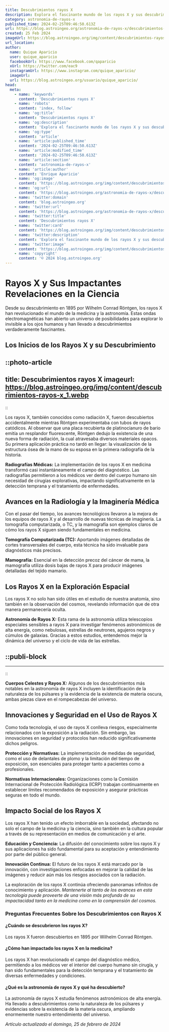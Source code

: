 ```yaml
---
title: Descubrimientos rayos X
description: Explora el fascinante mundo de los rayos X y sus descubrimientos revolucionarios que han transformado la medicina moderna.
category: astronomia-de-rayos-x
published_time: 2024-02-25T09:46:50.613Z
url: https://blog.astroingeo.org/astronomia-de-rayos-x/descubrimientos-rayos-x
created: 25 Feb 2024
imageUrl: https://blog.astroingeo.org/img/content/descubrimientos-rayos-x_1.webp
url_location:
author:
  name: Quique Aparicio
  user: quique_aparicio
  facebookUrl: https://www.facebook.com/qaparicio
  xUrl: https://twitter.com/eac9
  instagramUrl: https://www.instagram.com/quique_aparicio/
  imageUrl: 
  url: https://blog.astroingeo.org/usuario/quique_aparicio/
head:
  meta:
    - name: 'keywords'
      content: 'Descubrimientos rayos X'
    - name: 'robots'
      content: 'index, follow'
    - name: 'og:title'
      content: 'Descubrimientos rayos X'
    - name: 'og:description'
      content: 'Explora el fascinante mundo de los rayos X y sus descubrimientos revolucionarios que han transformado la medicina moderna.'
    - name: 'og:type'
      content: 'article'
    - name: 'article:published_time'
      content: '2024-02-25T09:46:50.613Z'
    - name: 'article:modified_time'
      content: '2024-02-25T09:46:50.613Z'
    - name: 'article:section'
      content: 'astronomia-de-rayos-x'
    - name: 'article:author'
      content: 'Enrique Aparicio'
    - name: 'og:image'
      content: 'https://blog.astroingeo.org/img/content/descubrimientos-rayos-x_1.webp'
    - name: 'og:url'
      content: 'https://blog.astroingeo.org/astronomia-de-rayos-x/descubrimientos-rayos-x'
    - name: 'twitter:domain'
      content: 'blog.astroingeo.org'
    - name: 'twitter:url'
      content: 'https://blog.astroingeo.org/astronomia-de-rayos-x/descubrimientos-rayos-x'
    - name: 'twitter:title'
      content: 'Descubrimientos rayos X'
    - name: 'twitter:card'
      content: 'https://blog.astroingeo.org/img/content/descubrimientos-rayos-x_1.webp'
    - name: 'twitter:description'
      content: 'Explora el fascinante mundo de los rayos X y sus descubrimientos revolucionarios que han transformado la medicina moderna.'
    - name: 'twitter:image'
      content: 'https://blog.astroingeo.org/img/content/descubrimientos-rayos-x_1.webp'
    - name: 'copyright'
      content: '© 2024 blog.astroingeo.org'
---
```

# Rayos X y Sus Impactantes Revelaciones en la Ciencia

Desde su descubrimiento en 1895 por Wilhelm Conrad Röntgen, los rayos X han revolucionado el mundo de la medicina y la astronomía. Estas ondas electromagnéticas han abierto un universo de posibilidades para explorar lo invisible a los ojos humanos y han llevado a descubrimientos verdaderamente fascinantes.

## Los Inicios de los Rayos X y su Descubrimiento


::photo-article
---
title: Descubrimientos rayos X
imageurl: https://blog.astroingeo.org/img/content/descubrimientos-rayos-x_1.webp
---
::


Los rayos X, también conocidos como radiación X, fueron descubiertos accidentalmente mientras Röntgen experimentaba con tubos de rayos catódicos. Al observar que una placa recubierta de platinocianuro de bario emitía un resplandor fluorescente, Röntgen dedujo la existencia de una nueva forma de radiación, la cual atravesaba diversos materiales opacos. Su primera aplicación práctica no tardó en llegar: la visualización de la estructura ósea de la mano de su esposa en la primera radiografía de la historia.

**Radiografías Médicas:** La implementación de los rayos X en medicina transformó casi instantáneamente el campo del diagnóstico. Las radiografías permitieron a los médicos ver dentro del cuerpo humano sin necesidad de cirugías explorativas, impactando significativamente en la detección temprana y el tratamiento de enfermedades.

## Avances en la Radiología y la Imaginería Médica

Con el pasar del tiempo, los avances tecnológicos llevaron a la mejora de los equipos de rayos X y al desarrollo de nuevas técnicas de imaginería. La tomografía computarizada, o TC, y la mamografía son ejemplos claros de cómo los rayos X siguen siendo fundamentales en medicina.

**Tomografía Computarizada (TC):** Aportando imágenes detalladas de cortes transversales del cuerpo, esta técnica ha sido invaluable para diagnósticos más precisos.

**Mamografía:** Esencial en la detección precoz del cáncer de mama, la mamografía utiliza dosis bajas de rayos X para producir imágenes detalladas del tejido mamario.

## Los Rayos X en la Exploración Espacial

Los rayos X no solo han sido útiles en el estudio de nuestra anatomía, sino también en la observación del cosmos, revelando información que de otra manera permanecería oculta.

**Astronomía de Rayos X:** Esta rama de la astronomía utiliza telescopios especiales sensibles a rayos X para investigar fenómenos astronómicos de alta energía, como nebulosas, estrellas de neutrones, agujeros negros y cúmulos de galaxias. Gracias a estos estudios, entendemos mejor la dinámica del universo y el ciclo de vida de las estrellas.


  ::publi-block
  ---
  ---
  ::
  
   **Cuerpos Celestes y Rayos X:** Algunos de los descubrimientos más notables en la astronomía de rayos X incluyen la identificación de la naturaleza de los púlsares y la evidencia de la existencia de materia oscura, ambas piezas clave en el rompecabezas del universo.

## Innovaciones y Seguridad en el Uso de Rayos X

Como toda tecnología, el uso de rayos X conlleva riesgos, especialmente relacionados con la exposición a la radiación. Sin embargo, las innovaciones en seguridad y protocolos han reducido significativamente dichos peligros.

**Protección y Normativas:** La implementación de medidas de seguridad, como el uso de delantales de plomo y la limitación del tiempo de exposición, son esenciales para proteger tanto a pacientes como a profesionales.

**Normativas Internacionales:** Organizaciones como la Comisión Internacional de Protección Radiológica (ICRP) trabajan continuamente en establecer límites recomendados de exposición y asegurar prácticas seguras en todo el mundo.

## Impacto Social de los Rayos X

Los rayos X han tenido un efecto imborrable en la sociedad, afectando no solo el campo de la medicina y la ciencia, sino también en la cultura popular a través de su representación en medios de comunicación y el arte.

**Educación y Conciencia:** La difusión del conocimiento sobre los rayos X y sus aplicaciones ha sido fundamental para su aceptación y entendimiento por parte del público general.

**Innovación Continua:** El futuro de los rayos X está marcado por la innovación, con investigaciones enfocadas en mejorar la calidad de las imágenes y reducir aún más los riesgos asociados con la radiación.

La exploración de los rayos X continúa ofreciendo panoramas infinitos de conocimiento y aplicación. *Mantenerte al tanto de los avances en esta tecnología puede proveerte de una visión más profunda de su impactacidad tanto en la medicina como en la comprensión del cosmos.*

### Preguntas Frecuentes Sobre los Descubrimientos con Rayos X

#### ¿Cuándo se descubrieron los rayos X?
Los rayos X fueron descubiertos en 1895 por Wilhelm Conrad Röntgen.

#### ¿Cómo han impactado los rayos X en la medicina?
Los rayos X han revolucionado el campo del diagnóstico médico, permitiendo a los médicos ver el interior del cuerpo humano sin cirugía, y han sido fundamentales para la detección temprana y el tratamiento de diversas enfermedades y condiciones.

#### ¿Qué es la astronomía de rayos X y qué ha descubierto?
La astronomía de rayos X estudia fenómenos astronómicos de alta energía. Ha llevado a descubrimientos como la naturaleza de los púlsares y evidencias sobre la existencia de la materia oscura, ampliando enormemente nuestro entendimiento del universo.

_Artículo actualizado el domingo, 25 de febrero de 2024_